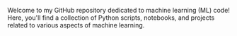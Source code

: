 Welcome to my GitHub repository dedicated to machine learning (ML) code! Here, you'll find a collection of Python scripts, notebooks, and projects related to various aspects of machine learning.
